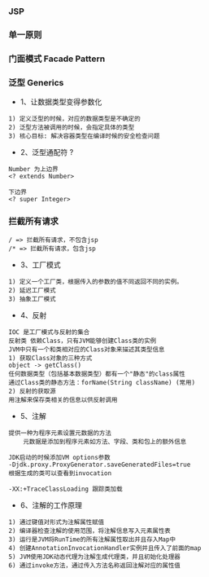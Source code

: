 ### JSP
### 单一原则
### 门面模式 Facade Pattern
### 泛型 Generics
- 1、让数据类型变得参数化
```
1) 定义泛型的时候，对应的数据类型是不确定的
2) 泛型方法被调用的时候，会指定具体的类型
3) 核心目标: 解决容器类型在编译时候的安全检查问题
```

- 2、泛型通配符 ?
```
Number 为上边界
<? extends Number>
```

```
下边界
<? super Integer>
```

### 拦截所有请求
```
/ => 拦截所有请求，不包含jsp
/* => 拦截所有请求，包含jsp
```

- 3、工厂模式
```
1) 定义一个工厂类，根据传入的参数的值不同返回不同的实例。
2) 延迟工厂模式
3) 抽象工厂模式
```

- 4、反射
```
IOC 是工厂模式与反射的集合
反射类 依赖Class，只有JVM能够创建Class类的实例
JVM中只有一个和类相对应的Class对象来描述其类型信息
1) 获取Class对象的三种方式
object -> getClass()
任何数据类型（包括基本数据类型）都有一个"静态"的class属性
通过Class类的静态方法：forName(String className) (常用)
2) 反射的获取源
用注解来保存类相关的信息以供反射调用
```

- 5、注解
```
提供一种为程序元素设置元数据的方法
    元数据是添加到程序元素如方法、字段、类和包上的额外信息
```

```
JDK启动的时候添加VM options参数
-Djdk.proxy.ProxyGenerator.saveGeneratedFiles=true
根据生成的类可以查看到invocation

-XX:+TraceClassLoading 跟踪类加载
```

- 6、注解的工作原理
```
1) 通过键值对形式为注解属性赋值
2) 编译器检查注解的使用范围，将注解信息写入元素属性表
3) 运行是JVM将RunTime的所有注解属性取出并且存入Map中
4) 创建AnnotationInvocationHandler实例并且传入了前面的map
5) JVM使用JDK动态代理为注解生成代理类，并且初始化处理器
6) 通过invoke方法，通过传入方法名称返回注解对应的属性值
```


